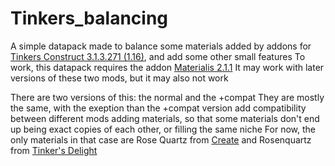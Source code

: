 # Tinkers_balancing
A simple datapack made to balance some materials added by addons for [Tinkers Construct 3.1.3.271 (1.16)](https://www.curseforge.com/minecraft/mc-mods/tinkers-construct), and add some other small features
To work, this datapack requires the addon [Materialis 2.1.1](https://www.curseforge.com/minecraft/mc-mods/materialis)
It may work with later versions of these two mods, but it may also not work

There are two versions of this: the normal and the +compat
They are mostly the same, with the exeption than the +compat version add compatibility between different mods adding materials, so that some materials don't end up being exact copies of each other, or filling the same niche
For now, the only materials in that case are Rose Quartz from [Create](https://www.curseforge.com/minecraft/mc-mods/create) and Rosenquartz from [Tinker's Delight](https://www.curseforge.com/minecraft/mc-mods/tinkers-delight)
